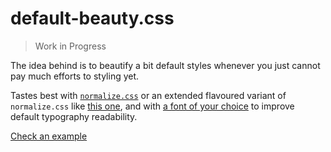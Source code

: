 # default-beauty.css

> Work in Progress

The idea behind is to beautify a bit default styles whenever you just cannot pay much efforts to styling yet.

Tastes best with [`normalize.css`](https://github.com/necolas/normalize.css) or an extended flavoured 
variant of `normalize.css` like [this one](https://github.com/OleksiyRudenko/normalize.css), and
with [a font of your choice](https://www.w3schools.com/howto/howto_google_fonts.asp)
to improve default typography readability.

[Check an example](https://oleksiyrudenko.github.io/default-beauty.css/)
